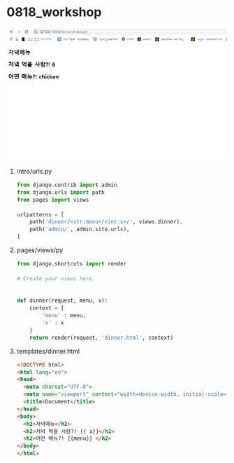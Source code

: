 # 0818_workshop

![](0818_workshop.assets/dinner.PNG)

1. intro/urls.py

   ```python
   from django.contrib import admin
   from django.urls import path
   from pages import views
   
   urlpatterns = [
       path('dinner/<str:menu>/<int:x>/', views.dinner),
       path('admin/', admin.site.urls),
   ]
   ```

2. pages/views/py

   ```python
   from django.shortcuts import render
   
   # Create your views here.
   
   
   def dinner(request, menu, x):
       context = {
           'menu' : menu,
           'x' : x
       }
       return render(request, 'dinner.html', context)
   ```

   

3. templates/dinner.html

   ```html
   <!DOCTYPE html>
   <html lang="en">
   <head>
     <meta charset="UTF-8">
     <meta name="viewport" content="width=device-width, initial-scale=1.0">
     <title>Document</title>
   </head>
   <body>
     <h2>저녁메뉴</h2>
     <h2>저녁 먹을 사람?! {{ x}}</h2>
     <h2>어떤 메뉴?! {{menu}} </h2>
   </body>
   </html>
   ```

   